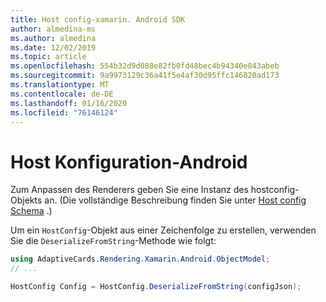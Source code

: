 ```yaml
---
title: Host config-xamarin. Android SDK
author: almedina-ms
ms.author: almedina
ms.date: 12/02/2019
ms.topic: article
ms.openlocfilehash: 554b32d9d088e82fb0fd48bec4b94340e843abeb
ms.sourcegitcommit: 9a9973129c36a41f5e4af30d95ffc146820ad173
ms.translationtype: MT
ms.contentlocale: de-DE
ms.lasthandoff: 01/16/2020
ms.locfileid: "76146124"
---
```

# <a name="host-config---android"></a>Host Konfiguration-Android

Zum Anpassen des Renderers geben Sie eine Instanz des hostconfig-Objekts an. (Die vollständige Beschreibung finden Sie unter [Host config Schema](../../../../rendering-cards/host-config.md) .)

Um ein ```HostConfig```-Objekt aus einer Zeichenfolge zu erstellen, verwenden Sie die ```DeserializeFromString```-Methode wie folgt:

```csharp
using AdaptiveCards.Rendering.Xamarin.Android.ObjectModel;
// ...

HostConfig Config = HostConfig.DeserializeFromString(configJson);
```
